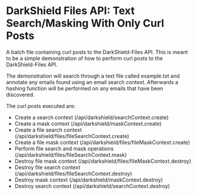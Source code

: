 # DarkShield Files API: Text Search/Masking With Only Curl Posts

A batch file containing curl posts to the DarkShield-Files API. This is meant to be a simple demonstration of how to perform curl posts to the DarkShield-Files API.

The demonstration will search through a text file called example.txt and annotate any emails found using an email search context. Afterwards a hashing function will be performed on any emails that have been discovered.

The curl posts executed are:
  - Create a search context (/api/darkshield/searchContext.create)
  - Create a mask context (/api/darkshield/maskContext.create)
  - Create a file search context (/api/darkshield/files/fileSearchContext.create)
  - Create a file mask context (/api/darkshield/files/fileMaskContext.create)
  - Perform file search and mask operations (/api/darkshield/files/fileSearchContext.mask)
  - Destroy file mask context (/api/darkshield/files/fileMaskContext.destroy)
  - Destroy file search context (/api/darkshield/files/fileSearchContext.destroy)
  - Destroy mask context (/api/darkshield/maskContext.destroy)
  - Destroy search context (/api/darkshield/searchContext.destroy)

